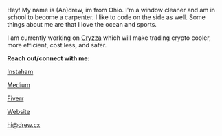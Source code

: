 Hey! My name is (An)drew, im from Ohio. I'm a window cleaner and am in school to become a carpenter. I like to code on the side as well. Some things about me are that I love the ocean and sports. 


I am currently working on [Cryzza](https://cryzza.com) which will make trading crypto cooler, more efficient, cost less, and safer.

**Reach out/connect with me:**

[Instaham](https://instagram.com/thetrudrewwilson)

[Medium](https://medium.com/@andrewwilson7)

[Fiverr](https://www.fiverr.com/drewwilson)

[Website](https://drew.cx)

hi@drew.cx
